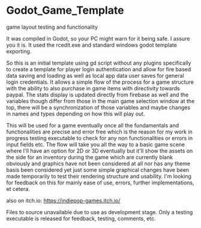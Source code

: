 # Godot_Game_Template
game layout testing and functionality


It was compiled in Godot, so your PC might warn for it being safe. I assure you it is. It used the rcedit.exe and standard windows godot template exporting. 

So this is an  initial template using gd script without any plugins specifically to create a template for player login authentication and allow for fire based data saving and loading as well as local app data user saves for general login credentials. It allows a simple flow of the process for a game structure with the ability to also purchase in game items with directivity towards paypal. The stats display is updated directly from firebase as well and the variables though differ from those in the main game selection window at the top, there will be a synchronization of those variables and maybe changes in names and types depending on how this will play out.

This will be used for a game eventually once all the fundamentals and functionalities are precise and error free which is the reason for my work in progress testing executable to check for any non functionalities or errors in input fields etc. The flow will take you all the way to a basic game scene where I'll have an option for 2D or 3D eventually but it'll show the assets on the side for an inventory during the game which are currently blank obviously and graphics have not been considered at all nor has any theme basis been considered yet just some simple graphical changes have been made temporarily to test their rendering structure and usability. I'm looking for feedback on this for mainly ease of use, errors, further implementations, et cetera.


also on itch.io: https://indiepop-games.itch.io/

Files to source unavailable due to use as development stage. Only a testing executable is released for feedback, testing, comments, etc. 

